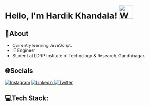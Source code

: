# Hello, I'm Hardik Khandala! <a> <img src="https://raw.githubusercontent.com/nixin72/nixin72/master/wave.gif" alt="Waving hand animated gif" height="45" style="max-width: 100%; display: inline-block;"> </a>

## **💫About**

- Currently learning JavaScript.
- IT Engineer
- Student at LDRP Institute of Technology & Research, Gandhinagar.

## **🌐Socials**
<a href="https://www.instagram.com/hardik.khandala22/"> <img src="https://camo.githubusercontent.com/b3d4671768bd0f9b6c8f410a25a96e0c5a4d135208d8910461e986f97e7985ab/68747470733a2f2f696d672e736869656c64732e696f2f62616467652f496e7374616772616d2d4534343035463f7374796c653d666f722d7468652d6261646765266c6f676f3d696e7374616772616d266c6f676f436f6c6f723d7768697465" alt="Instagram" style="max-width: 100%;"></a>
<a href="https://www.linkedin.com/in/hardik-khandala/"> <img src="https://camo.githubusercontent.com/a80d00f23720d0bc9f55481cfcd77ab79e141606829cf16ec43f8cacc7741e46/68747470733a2f2f696d672e736869656c64732e696f2f62616467652f4c696e6b6564496e2d3030373742353f7374796c653d666f722d7468652d6261646765266c6f676f3d6c696e6b6564696e266c6f676f436f6c6f723d7768697465" alt="LinkedIn" style="max-width: 100%;"> </a>
<a href="https://www.twitter.com/hardik_khandala"> <img src="https://camo.githubusercontent.com/99444865620bcf9f0d709f0ec29cf85b364f6ad67580e5598931b7ec4e93f212/68747470733a2f2f696d672e736869656c64732e696f2f747769747465722f666f6c6c6f772f696d746865706b3f6c6f676f3d54776974746572267374796c653d666f722d7468652d6261646765" alt="Twitter" style="max-width: 100%;"> </a>
## **💻Tech Stack:**

